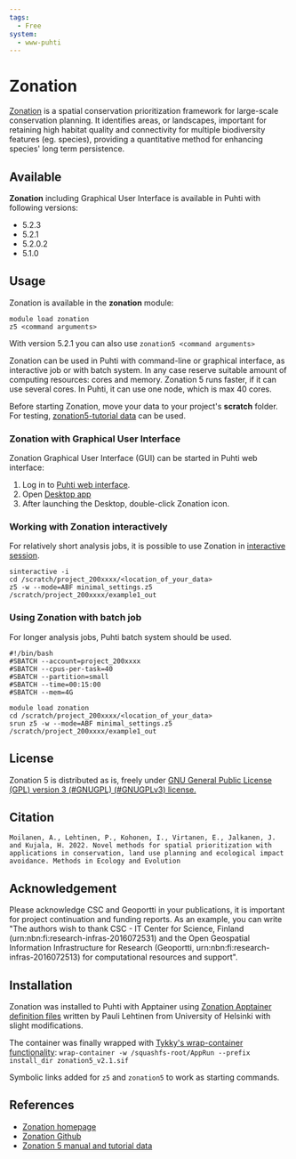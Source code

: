 ```yaml
---
tags:
  - Free
system:
  - www-puhti
---
```


# Zonation

[Zonation](https://zonationteam.github.io/Zonation5/) is a spatial conservation prioritization framework for large-scale conservation planning. It identifies areas, or landscapes, important for retaining high habitat quality and connectivity for multiple biodiversity features (eg. species), providing a quantitative method for enhancing species' long term persistence.


## Available

__Zonation__ including Graphical User Interface is available in Puhti with following versions:

* 5.2.3
* 5.2.1 
* 5.2.0.2 
* 5.1.0


## Usage

Zonation is available in the __zonation__ module:

```
module load zonation
z5 <command arguments>
```

With version 5.2.1 you can also use `zonation5 <command arguments>`

Zonation can be used in Puhti with command-line or graphical interface, as interactive job or with batch system. In any case reserve suitable amount of computing resources: cores and memory. Zonation 5 runs faster, if it can use several cores. In Puhti, it can use one node, which is max 40 cores.  

Before starting Zonation, move your data to your project's __scratch__ folder. For testing, [zonation5-tutorial data](https://github.com/zonationteam/Zonation5/releases/download/v1.0/manual_and_example_setups.zip) can be used.

### Zonation with Graphical User Interface

Zonation Graphical User Interface (GUI) can be started in Puhti web interface:

1. Log in to [Puhti web interface](https://puhti.csc.fi).
2. Open [Desktop app](../computing/webinterface/desktop.md)
3. After launching the Desktop, double-click Zonation icon.

### Working with Zonation interactively
For relatively short analysis jobs, it is possible to use Zonation in [interactive session](../computing/running/interactive-usage.md).

```
sinteractive -i
cd /scratch/project_200xxxx/<location_of_your_data>
z5 -w --mode=ABF minimal_settings.z5 /scratch/project_200xxxx/example1_out
```

### Using Zonation with batch job
For longer analysis jobs, Puhti batch system should be used.

```
#!/bin/bash
#SBATCH --account=project_200xxxx
#SBATCH --cpus-per-task=40
#SBATCH --partition=small
#SBATCH --time=00:15:00
#SBATCH --mem=4G

module load zonation
cd /scratch/project_200xxxx/<location_of_your_data>
srun z5 -w --mode=ABF minimal_settings.z5 /scratch/project_200xxxx/example1_out
```


## License 

Zonation 5 is distributed as is, freely under [GNU General Public License (GPL) version 3 (#GNUGPL) (#GNUGPLv3) license.](https://www.gnu.org/licenses/gpl-3.0.html)


## Citation

`Moilanen, A., Lehtinen, P., Kohonen, I., Virtanen, E., Jalkanen, J. and Kujala, H. 2022. Novel methods for spatial prioritization with applications in conservation, land use planning and ecological impact avoidance. Methods in Ecology and Evolution`


## Acknowledgement

Please acknowledge CSC and Geoportti in your publications, it is important for project continuation and funding reports.
As an example, you can write "The authors wish to thank CSC - IT Center for Science, Finland (urn:nbn:fi:research-infras-2016072531) and the Open Geospatial Information Infrastructure for Research (Geoportti, urn:nbn:fi:research-infras-2016072513) for computational resources and support".


## Installation

Zonation was installed to Puhti with Apptainer using [Zonation Apptainer definition files](https://github.com/CSCfi/singularity-recipes/tree/main/zonation) written by Pauli Lehtinen from University of Helsinki with slight modifications. 

The container was finally wrapped with [Tykky's wrap-container functionality](../computing/containers/tykky.md#container-based-installations): 
`wrap-container -w /squashfs-root/AppRun --prefix install_dir zonation5_v2.1.sif`

Symbolic links added for `z5` and `zonation5` to work as starting commands.

## References

* [Zonation homepage](https://zonationteam.github.io/Zonation5/)
* [Zonation Github](https://github.com/zonationteam/Zonation5)
* [Zonation 5 manual and tutorial data](https://github.com/zonationteam/Zonation5/releases/download/v1.0/manual_and_example_setups.zip)




